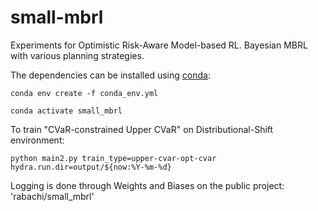 # small-mbrl
Experiments for Optimistic Risk-Aware Model-based RL.
Bayesian MBRL with various planning strategies. 

The dependencies can be installed using [conda](https://conda.io/projects/conda/en/latest/index.html):

```conda env create -f conda_env.yml```

```conda activate small_mbrl```


To train "CVaR-constrained Upper CVaR" on Distributional-Shift environment:

```python main2.py train_type=upper-cvar-opt-cvar hydra.run.dir=output/${now:%Y-%m-%d}```

Logging is done through Weights and Biases on the public project: 'rabachi/small_mbrl'
